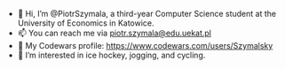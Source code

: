 - 👋 Hi, I’m @PiotrSzymala, a third-year Computer Science student at the University of Economics in Katowice. 
- 📫 You can reach me via piotr.szymala@edu.uekat.pl
- 🤺 My Codewars profile: https://www.codewars.com/users/Szymalsky
- 👀 I’m interested in ice hockey, jogging, and cycling.  
<!---
PiotrSzymala/PiotrSzymala is a ✨ special ✨ repository because its `README.md` (this file) appears on your GitHub profile.
You can click the Preview link to take a look at your changes.
--->
